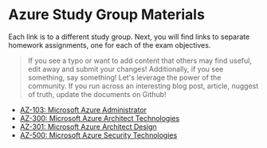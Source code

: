 # Azure Study Group Materials

Each link is to a different study group.  Next, you will find links to separate homework assignments, one for each of the exam objectives.

> If you see a typo or want to add content that others may find useful, edit away and submit your changes!
> Additionally, if you see something, say something! Let's leverage the power of the community.
> If you run across an interesting blog post, article, nuggest of truth, update the documents on Github!

- [AZ-103: Microsoft Azure Administrator](./AZ-103)
- [AZ-300: Microsoft Azure Architect Technologies](./AZ-300)
- [AZ-301: Microsoft Azure Architect Design](./AZ-301)
- [AZ-500: Microsoft Azure Security Technologies](./AZ-500)
